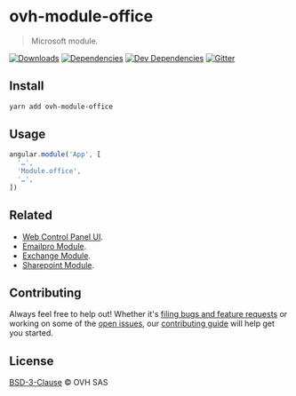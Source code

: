 # ovh-module-office

> Microsoft module.

[![Downloads](https://badgen.net/npm/dt/ovh-module-office)](https://npmjs.com/package/ovh-module-office) [![Dependencies](https://badgen.net/david/dep/ovh-ux/ovh-module-office)](https://npmjs.com/package/ovh-module-office?activeTab=dependencies) [![Dev Dependencies](https://badgen.net/david/dev/ovh-ux/ovh-module-office)](https://npmjs.com/package/ovh-module-office?activeTab=dependencies) [![Gitter](https://badgen.net/badge/gitter/ovh-ux/blue?icon=gitter)](https://gitter.im/ovh/ux)

## Install

```sh
yarn add ovh-module-office
```

## Usage

```js
angular.module('App', [
  '…',
  'Module.office',
  '…',
])
```

## Related

* [Web Control Panel UI](https://github.com/ovh-ux/ovh-manager-web).
* [Emailpro Module](https://github.com/ovh-ux/ovh-module-emailpro).
* [Exchange Module](https://github.com/ovh-ux/ovh-module-exchange).
* [Sharepoint Module](https://github.com/ovh-ux/ovh-module-sharepoint).

## Contributing

Always feel free to help out! Whether it's [filing bugs and feature requests](https://github.com/ovh-ux/ovh-module-office/issues/new) or working on some of the [open issues](https://github.com/ovh-ux/ovh-module-office/issues), our [contributing guide](CONTRIBUTING.md) will help get you started.

## License

[BSD-3-Clause](LICENSE) © OVH SAS
